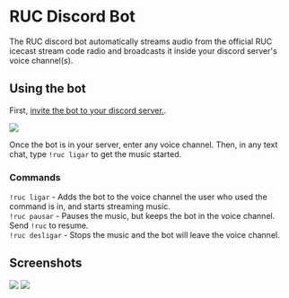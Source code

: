 # RUC Discord Bot
The RUC discord bot automatically streams audio from the official RUC icecast stream code radio and broadcasts it inside your discord server's voice channel(s).

## Using the bot
First, [invite the bot to your discord server.](https://discord.com/oauth2/authorize?client_id=963560171207000164&scope=bot&permissions=3147776).

![][discordbot]

Once the bot is in your server, enter any voice channel. Then, in any text chat, type `!ruc ligar` to get the music started.

### Commands
`!ruc ligar` - Adds the bot to the voice channel the user who used the command is in, and starts streaming music.  
`!ruc pausar` - Pauses the music, but keeps the bot in the voice channel. Send `!ruc` to resume.  
`!ruc desligar` - Stops the music and the bot will leave the voice channel.

## Screenshots
![][discordbot]
![][voiceChannel]

[discordbot]: ./img/discordStatus.png
[voicechannel]: ./img/voiceChannel.png
[textchat]: ./img/textChat.png

